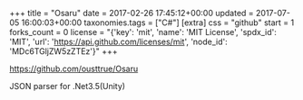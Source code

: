 +++
title = "Osaru"
date = 2017-02-26 17:45:12+00:00
updated = 2017-07-05 16:00:03+00:00
taxonomies.tags = ["C#"]
[extra]
css = "github"
start = 1
forks_count = 0
license = "{'key': 'mit', 'name': 'MIT License', 'spdx_id': 'MIT', 'url': 'https://api.github.com/licenses/mit', 'node_id': 'MDc6TGljZW5zZTEz'}"
+++

<https://github.com/ousttrue/Osaru>

JSON parser for .Net3.5(Unity)

